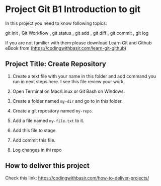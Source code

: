 # Project Git B1 Introduction to git

In this project you need to know following topics:

git init
, Git Workflow
, git status
, git add
, git diff
, git commit
, git log

If you are not familier with them please download Learn Git and Github eBook from (https://codingwithbasir.com/learn-git-github)

## Project Title: Create Repository

1. Create a text file with your name in this folder and add command you run in next steps here. I see this file review your work.

2. Open Terminal on Mac/Linux or Git Bash on Windows.

3. Create a folder named `my-dir` and go to in this folder.

4. Create a git repository named `my-repo`.

5. Add a file named `my-file.txt` to it.

6. Add this file to stage.

7. Add commit this file.

8. Log changes in thi repo

## How to deliver this project

Check this link: https://codingwithbasir.com/how-to-deliver-projects/
